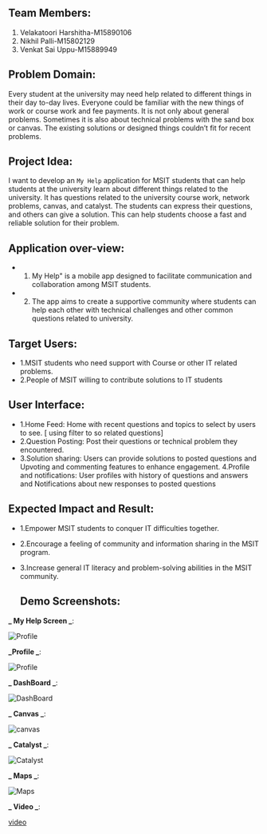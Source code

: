 ## Team Members:
1. Velakatoori Harshitha-M15890106
2. Nikhil Palli-M15802129
3. Venkat Sai Uppu-M15889949
## Problem Domain:
Every student at the university may need help related to different things in their day to-day
lives. Everyone could be familiar with the new things of work or course work and fee
payments. It is not only about general problems. Sometimes it is also about technical
problems with the sand box or canvas. The existing solutions or designed things couldn’t fit
for recent problems.
## Project Idea:
I want to develop an ```My Help``` application for MSIT students that can help students at the
university learn about different things related to the university. It has questions related to the
university course work, network problems, canvas, and catalyst. The students can express
their questions, and others can give a solution. This can help students choose a fast and
reliable solution for their problem.
## Application over-view:
- 1. My Help" is a mobile app designed to facilitate communication and collaboration among
MSIT students.
- 2. The app aims to create a supportive community where students can help each other with
technical challenges and other common questions related to university.
## Target Users:
- 1.MSIT students who need support with Course or other IT related problems.
- 2.People of MSIT willing to contribute solutions to IT students
## User Interface:
- 1.Home Feed: Home with recent questions and topics to select by users to see. [ using filter to
so related questions]
- 2.Question Posting: Post their questions or technical problem they encountered.
- 3.Solution sharing: Users can provide solutions to posted questions and Upvoting and
commenting features to enhance engagement.
4.Profile and notifications: User profiles with history of questions and answers and
Notifications about new responses to posted questions
## Expected Impact and Result:
- 1.Empower MSIT students to conquer IT difficulties together.
- 2.Encourage a feeling of community and information sharing in the MSIT program.
- 3.Increase general IT literacy and problem-solving abilities in the MSIT community.

  ## Demo Screenshots:
**_ My Help Screen _**:

![Profile ](./Images/home.png)

**_Profile _**:

![Profile ](./Images/profile.png)

**_ DashBoard _**:

![DashBoard ](./Images/Dashboard.png)

**_ Canvas _**:

![canvas ](./Images/canvas.png)

**_ Catalyst _**:

![Catalyst ](./Images/catalyst.png)

**_ Maps _**:

![Maps](./Images/maps.png)

**_ Video  _**:

[video](./Tech_Final.mp4)

